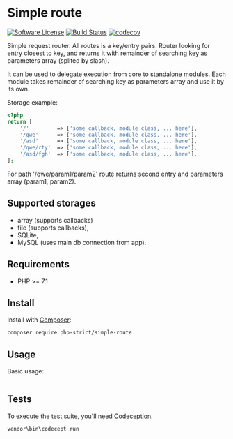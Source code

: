 # Simple route

[![Software License][ico-license]](LICENSE.txt)
[![Build Status][ico-travis]][link-travis]
[![codecov][ico-codecov]][link-codecov]

Simple request router. All routes is a key/entry pairs.
Router looking for entry closest to key, and returns it 
with remainder of searching key as parameters array (splited by slash).

It can be used to delegate execution from core to standalone modules.
Each module takes remainder of searching key as parameters array 
and use it by its own.

Storage example:

```php
<?php
return [
    '/'         => ['some callback, module class, ... here'],
    '/qwe'      => ['some callback, module class, ... here'],
    '/asd'      => ['some callback, module class, ... here'],
    '/qwe/rty'  => ['some callback, module class, ... here'],
    '/asd/fgh'  => ['some callback, module class, ... here'],
];
```

For path '/qwe/param1/param2' route returns second entry and parameters array (param1, param2).

## Supported storages

*   array (supports callbacks)
*   file (supports callbacks),
*   SQLite,
*   MySQL (uses main db connection from app).

## Requirements

*   PHP >= 7.1

## Install

Install with [Composer](http://getcomposer.org):
    
```bash
composer require php-strict/simple-route
```

## Usage

Basic usage:

```php
```

## Tests

To execute the test suite, you'll need [Codeception](https://codeception.com/).

```bash
vendor\bin\codecept run
```

[ico-license]: https://img.shields.io/badge/license-GPL-brightgreen.svg?style=flat-square
[ico-travis]: https://img.shields.io/travis/php-strict/simple-route/master.svg?style=flat-square
[link-travis]: https://travis-ci.org/php-strict/simple-route
[ico-codecov]: https://codecov.io/gh/php-strict/simple-route/branch/master/graph/badge.svg
[link-codecov]: https://codecov.io/gh/php-strict/simple-route
